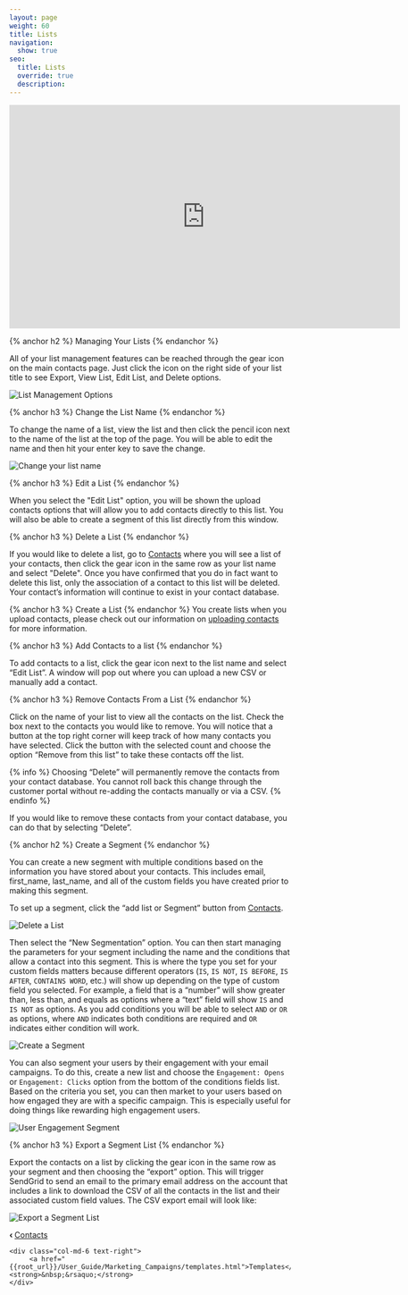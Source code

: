 ```yaml
---
layout: page
weight: 60
title: Lists
navigation:
  show: true
seo:
  title: Lists
  override: true
  description:
---
```


<iframe src="https://player.vimeo.com/video/121404093" width="700" height="400" frameborder="0" webkitallowfullscreen mozallowfullscreen allowfullscreen></iframe>

{% anchor h2 %}
Managing Your Lists
{% endanchor %}

All of your list management features can be reached through the gear icon on the main contacts page. Just click the icon on
the right side of your list title to see Export, View List, Edit List, and Delete options.

![]({{root_url}}/images/lists_2.png "List Management Options")

{% anchor h3 %}
Change the List Name
{% endanchor %}

To change the name of a list, view the list and then click the pencil icon next to the name of the list at the top of the
page. You will be able to edit the name and then hit your enter key to save the change.

![]({{root_url}}/images/lists_1.png "Change your list name")

{% anchor h3 %}
Edit a List
{% endanchor %}

When you select the "Edit List" option, you will be shown the upload contacts options that will allow you to add contacts directly to this list. You will
also be able to create a segment of this list directly from this window.

{% anchor h3 %}
Delete a List
{% endanchor %}

If you would like to delete a list, go to [Contacts](https://sendgrid.com/marketing_campaigns/contacts) where you will see
a list of your contacts, then click the gear icon in the same row as your list name and select "Delete". Once you have confirmed
that you do in fact want to delete this list, only the association of a contact to this list will be deleted. Your contact’s
information will continue to exist in your contact database.

{% anchor h3 %}
Create a List
{% endanchor %}
You create lists when you upload contacts, please check out our information on [uploading contacts]({{root_url}}/User_Guide/Marketing_Campaigns/contacts.html#-Uploading-Contacts) for more information.

{% anchor h3 %}
Add Contacts to a list
{% endanchor %}

To add contacts to a list, click the gear icon next to the list name and select “Edit List”. A window will pop out where you can upload a new CSV or manually add a contact.

{% anchor h3 %}
Remove Contacts From a List
{% endanchor %}

Click on the name of your list to view all the contacts on the list. Check the box next to the contacts you would like to remove. You will notice that a button at the top right corner will keep track of how many contacts you have selected. Click the button with the selected count and choose the option “Remove from this list” to take these contacts off the list.

{% info %}
Choosing “Delete” will permanently remove the contacts from your contact database. You cannot roll back this change through the customer portal without re-adding the contacts manually or via a CSV.
{% endinfo %}

If you would like to remove these contacts from your contact database, you can do that by selecting “Delete”.

{% anchor h2 %}
Create a Segment
{% endanchor %}

You can create a new segment with multiple conditions based on the information you have stored about your contacts. This
includes email, first_name, last_name, and all of the custom fields you have created prior to making this segment.

To set up a segment, click the “add list or Segment” button from [Contacts](https://sendgrid.com/marketing_campaigns/contacts).

![]({{root_url}}/images/lists_5.png "Delete a List")

Then select the “New Segmentation” option. You can then start managing the parameters for your segment including the name and the conditions that allow a
contact into this segment. This is where the type you set for your custom fields matters because different operators (```IS```,
```IS NOT```, ```IS BEFORE```, ```IS AFTER```, ```CONTAINS WORD```, etc.) will show up depending on the type of custom field you selected. For
example, a field that is a “number” will show greater than, less than, and equals as options where a “text” field will
show ```IS``` and ```IS NOT``` as options. As you add conditions you
will be able to select ```AND``` or ```OR``` as options, where ```AND``` indicates
both conditions are required and ```OR``` indicates either condition will work.

![]({{root_url}}/images/lists_3.png "Create a Segment")

You can also segment your users by their engagement with your email campaigns. To do this, create a new list and choose
the ```Engagement: Opens``` or ```Engagement: Clicks``` option from
the bottom of the conditions fields list. Based on the criteria you set, you can then market to your users based on how
engaged they are with a specific campaign. This is especially useful for doing things like rewarding high engagement users.

![]({{root_url}}/images/lists_engagement_segment_1.png "User Engagement Segment")


{% anchor h3 %}
Export a Segment List
{% endanchor %}

Export the contacts on a list by clicking the gear icon in the same row as your segment and then choosing the “export”
option. This will trigger SendGrid to send an email to the primary email address on the account that includes a link to
download the CSV of all the contacts in the list and their associated custom field values.
The CSV export email will look like:

![]({{root_url}}/images/lists_4.png "Export a Segment List")


<div class="row">
    <div class="col-md-6 text-left">
        <strong>&lsaquo;&nbsp;</strong><a href="{{root_url}}/User_Guide/Marketing_Campaigns/contacts.html">Contacts</a>
    </div>

    <div class="col-md-6 text-right">
         <a href="{{root_url}}/User_Guide/Marketing_Campaigns/templates.html">Templates</a><strong>&nbsp;&rsaquo;</strong>
    </div>
</div>
